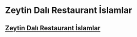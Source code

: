 ﻿# Zeytin Dalı Restaurant İslamlar
 
 ## [Zeytin Dalı Restaurant İslamlar](http://www.zeytindalirestaurant.com/ "Zeytin Dalı Restaurant İslamlar")  
